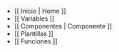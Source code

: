 * [[ Inicio | Home ]]
* [[ Variables ]]
* [[ Componentes | Componente ]]
* [[ Plantillas ]]
* [[ Funciones ]]
